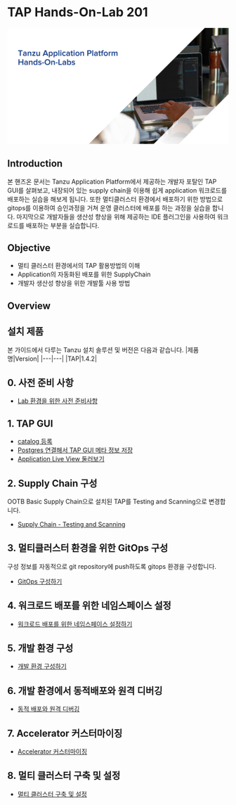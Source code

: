 # TAP Hands-On-Lab 201
![](./images/taphol_logo.png)

## Introduction
본 핸즈온 문서는 Tanzu Application Platform에서 제공하는 개발자 포탈인 TAP GUI를 살펴보고, 내장되어 있는 supply chain을 이용해 쉽게 application 워크로드를 배포하는 실습을 해보게 됩니다. 또한 멀티클러스터 환경에서 배포하기 위한 방법으로 gitops를 이용하여 승인과정을 거쳐 운영 클러스터에 배포를 하는 과정을 실습을 합니다. 마지막으로 개발자들을 생산성 향상을 위해 제공하는 IDE 플러그인을 사용하여 워크로드를 배포하는 부분을 실습합니다.

## Objective
- 멀티 클러스터 환경에서의 TAP 활용방법의 이해
- Application의 자동화된 배포를 위한 SupplyChain
- 개발자 생산성 향상을 위한 개발툴 사용 방법

## Overview


## 설치 제품
본 가이드에서 다루는 Tanzu 설치 솔루션 및 버전은 다음과 같습니다.
|제품명|Version|
|---|---|
|TAP|1.4.2|

## 0. 사전 준비 사항
- [Lab 환경을 위한 사전 준비사항](./install/lab_prepare.md)

## 1. TAP GUI
- [catalog 등록](./tap/catalog.md)
- [Postgres 연결해서 TAP GUI 메타 정보 저장](./tap/gui-meta.md)
- [Application Live View 둘러보기](./tap/alv.md)

## 2. Supply Chain 구성
OOTB Basic Supply Chain으로 설치된 TAP를 Testing and Scanning으로 변경합니다. 
- [Supply Chain - Testing and Scanning](./tap/ootb-testing-and-scanning.md)

## 3. 멀티클러스터 환경을 위한 GitOps 구성 
구성 정보를 자동적으로 git repository에 push하도록 gitops 환경을 구성합니다.
- [GitOps 구성하기](./tap/gitops.md)

## 4. 워크로드 배포를 위한 네임스페이스 설정
- [워크로드 배포를 위한 네임스페이스 설정하기](./install/dev-namespace.md)

## 5. 개발 환경 구성
- [개발 환경 구성하기](./tap/ide.md)

## 6. 개발 환경에서 동적배포와 원격 디버깅
- [동적 배포와 원격 디버깅](./tap/hotdeploy_debug.md)

## 7. Accelerator 커스터마이징
- [Accelerator 커스터마이징](./tap/accelerator.md)

## 8. 멀티 클러스터 구축 및 설정
- [멀티 클러스터 구축 및 설정](./tap/multi-cluster.md)